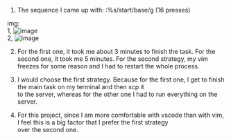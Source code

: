 1. The sequence I came up with:
:%s/start/base/g (16 presses)  

img:  
1, ![image](https://i.imgur.com/H3jdLgB.png)  
2, ![image](https://i.imgur.com/DduSBTm.png)  

2. For the first one, it took me about 3 minutes to finish the task. For the second one, it took me 5 minutes. For the second strategy, my vim  
freezes for some reason and I had to restart the whole process.

3. I would choose the first strategy. Because for the first one, I get to finish the main task on my terminal and then scp it  
to the server, whereas for the other one I had to run everything on the server. 

4. For this project, since I am more comfortable with vscode than with vim, I feel this is a big factor that I prefer the first strategy   
over the second one.

